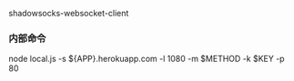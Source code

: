 shadowsocks-websocket-client

### 内部命令

node local.js -s ${APP}.herokuapp.com -l 1080 -m $METHOD -k $KEY -p 80
